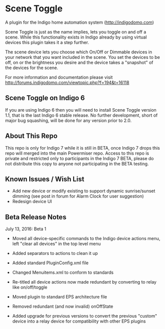 Scene Toggle
==========

A plugin for the Indigo home automation system (http://indigodomo.com)

Scene Toggle is just as the name implies, lets you toggle on and off a scene.  While this functionality exists in Indigo already by using virtual devices this plugin takes it a step further.

The scene device lets you choose which On/Off or Dimmable devices in your network that you want included in the scene.  You set the devices to be off, on or the brightness you desire and the device takes a "snapshot" of the devices for the scene.

For more information and documentation please visit http://forums.indigodomo.com/viewtopic.php?f=194&t=16118

Scene Toggle on Indigo 6
-------------------
If you are using Indigo 6 then you will need to install Scene Toggle version 1.1, that is the last Indigo 6 stable release.  No further development, short of major bug squashing, will be done for any version prior to 2.0.

About This Repo
-------------------

This repo is only for Indigo 7 while it is still in BETA, once Indigo 7 drops this repo will merged into the main Powermiser repo.  Access to this repo is private and restricted only to participants in the Indigo 7 BETA, please do not distribute this copy to anyone not participating in the BETA testing.

Known Issues / Wish List
-------------------
* Add new device or modify existing to support dynamic sunrise/sunset dimming (see post in forum for Alarm Clock for user suggestion)
* Redesign device UI

Beta Release Notes
-------------------
July 13, 2016: Beta 1
* Moved all device-specific commands to the Indigo device actions menu, left "clear all devices" in the top level menu
* Added separators to actions to clean it up
* Added standard PluginConfig.xml file
* Changed Menuitems.xml to conform to standards
* Re-titled all device actions now made redundant by converting to relay like on/off/toggle
* Moved plugin to standard EPS architecture file
* Removed redundant (and now invalid) onOffState

* Added upgrade for previous versions to convert the previous "custom" device into a relay device for compatibility with other EPS plugins